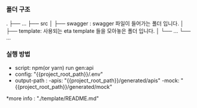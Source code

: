 ### 폴더 구조

.
├── ...
├── src
│ ├── swagger : swagger 파일이 들어가는 폴더 입니다.
│ ├── template: 사용되는 eta template 들을 모아놓은 폴더 입니다.
│ └── ...
└── ...

### 실행 방법

- script: npm(or yarn) run gen:api
- config: "{{project_root_path}}/.env"
- output-path :
  -apis: "{{project_root_path}}/generated/apis"
  -mock: "{{project_root_path}}/generated/mock"

\*more info : "./template/README.md"
